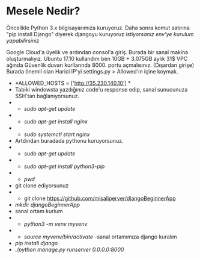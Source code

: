 # Mesele Nedir?

Öncelikle Python 3.x bilgisayarımıza kuruyoruz.
Daha sonra komut satırına "pip install Django" diyerek djangoyu kuruyoruz
*istiyorsanız env'ye kurulum yapabilirsiniz*

Google Cloud'a üyelik ve ardından consol'a giriş.
Burada bir sanal makina oluşturmalıyız.
Ubuntu 17.10 kullandım ben 10GB + 3.075GB aylık 31$
VPC ağında Güvenlik duvarı kurllarında 8000. portu açmalısınız. (Dışardan girişe)
Burada önemli olan Harici IP'yi settings.py > Allowed'ın içine koymak.
- *ALLOWED_HOSTS = ['http://35.230.140.10'] *
- Tabiki windowsta yazdığınız code'u response edip, sanal sunucunuza SSH'tan bağlanıyorsunuz.
- - *sudo apt-get update*
- - *sudo apt-get install nginx*
- - *sudo systemctl start nginx*
- Artdından buradada pythonu kuruyorsunuz.
- - *sudo apt-get update*
- - *sudo apt-get install python3-pip*
- - *pwd*
- git clone ediyorsunuz
- - git clone https://github.com/misaliperver/djangoBeginnerApp
- *mkdir djangoBeginnerApp*
- sanal ortam kurlum
- - *python3 -m venv myvenv*
- - *source myvenv/bin/activate*
-sanal ortamımıza django kuralım
- *pip install django*
- *./python manage.py runserver 0.0.0.0:8000*

